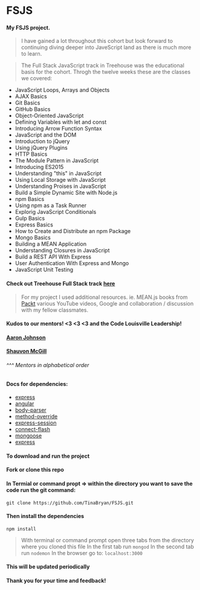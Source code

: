 # FSJS
#### My FSJS project.
> I have gained a lot throughout this cohort but look forward to continuing diving deeper into JaveScript land as there is much more to learn. 

> The Full Stack JavaScript track in Treehouse was the educational basis for the cohort.  Throgh the twelve weeks these are the classes we covered:
* JavaScript Loops, Arrays and Objects
* AJAX Basics
* Git Basics
* GitHub Basics
* Object-Oriented JavaScript
* Defining Variables with let and const
* Introducing Arrow Function Syntax
* JavaScript and the DOM
* Introduction to jQuery
* Using jQuery Plugins
* HTTP Basics
* The Module Pattern in JavaScript
* Introducing ES2015
* Understanding "this" in JavaScript
* Using Local Storage with JavaScript
* Understanding Proises in JavaScript
* Build a Simple Dynamic Site with Node.js
* npm Basics
* Using npm as a Task Runner
* Explorig JavaScript Conditionals
* Gulp Basics
* Express Basics
* How to Create and Distribute an npm Package
* Mongo Basics
* Building a MEAN Application
* Understanding Closures in JavaScript
* Build a REST API With Express
* User Authentication With Express and Mongo
* JavaScript Unit Testing

#### Check out Treehouse Full Stack track [here](https://teamtreehouse.com/tracks/code-lou-fullstack-javascript-dev "FSJS Track")

> For my project I used additional resources. ie.
> MEAN.js books from [Packt](https://www.packtpub.com "packtpub")
> various YouTube videos, Google and collaboration / discussion with my fellow classmates.

#### Kudos to our mentors! <3 <3 <3 and the Code Louisville Leadership!
#### [Aaron Johnson](https://github.com/aarontropy "Aaron Johnson")
#### [Shauvon McGill](github.com/shauvonm "Shauvon McGill")
###### ^^^ Mentors in alphabetical order



#### Docs for dependencies:
* [express](https://expressjs.com "express")
* [angular](https://angularjs.org "angular")
* [body-parser](https://www.npmjs.com/package/body-parser "body-parser")
* [method-override](https://www.npmjs.com/package/method-override "method-override")
* [express-session](https://www.npmjs.com/package/express-session "express-session")
* [connect-flash](https://www.npmjs.com/package/connect-flash "connect-flash")
* [mongoose](https://www.mongoosejs.com "mongoose")
* [express](https://webpack.js.org "webpack")

#### To download and run the project
#### Fork or clone this repo
#### In Termial or command propt => within the directory you want to save the code run the git command:
`git clone https://github.com/TinaBryan/FSJS.git`
#### Then install the dependencies 
`npm install`
> With terminal or command prompt open three tabs from the directory where you cloned this file
> In the first tab run
`mongod`
> In the second tab run
`nodemon`
> In the browser go to:
`localhost:3000`

#### This will be updated periodically 
#### Thank you for your time and feedback!




